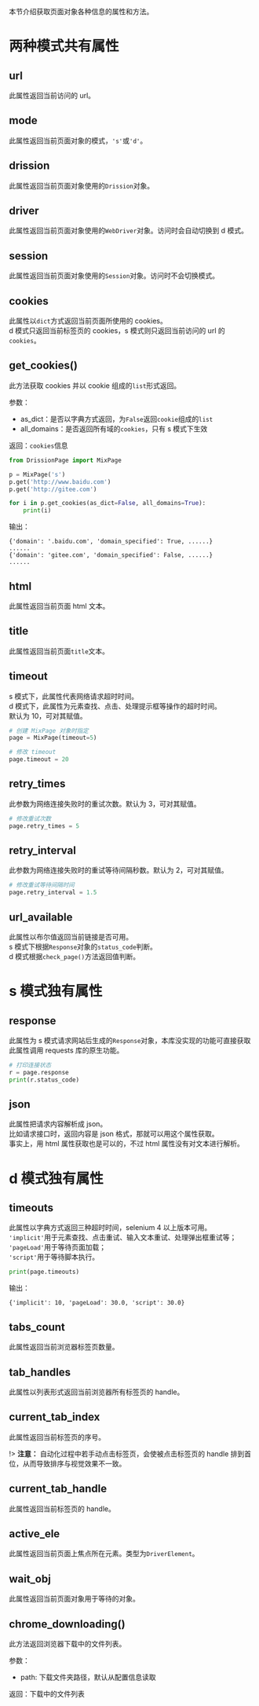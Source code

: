 本节介绍获取页面对象各种信息的属性和方法。

# 两种模式共有属性

## url

此属性返回当前访问的 url。

## mode

此属性返回当前页面对象的模式，`'s'`或`'d'`。

## drission

此属性返回当前页面对象使用的`Drission`对象。

## driver

此属性返回当前页面对象使用的`WebDriver`对象。访问时会自动切换到 d 模式。

## session

此属性返回当前页面对象使用的`Session`对象。访问时不会切换模式。

## cookies

此属性以`dict`方式返回当前页面所使用的 cookies。  
d 模式只返回当前标签页的 cookies，s 模式则只返回当前访问的 url 的`cookies`。

## get_cookies()

此方法获取 cookies 并以 cookie 组成的`list`形式返回。

参数：

- as_dict：是否以字典方式返回，为`False`返回`cookie`组成的`list`
- all_domains：是否返回所有域的`cookies`，只有 s 模式下生效

返回：`cookies`信息

```python
from DrissionPage import MixPage

p = MixPage('s')
p.get('http://www.baidu.com')
p.get('http://gitee.com')

for i in p.get_cookies(as_dict=False, all_domains=True):
    print(i)
```

输出：

```
{'domain': '.baidu.com', 'domain_specified': True, ......}
......
{'domain': 'gitee.com', 'domain_specified': False, ......}
......
```

## html

此属性返回当前页面 html 文本。

## title

此属性返回当前页面`title`文本。

## timeout

s 模式下，此属性代表网络请求超时时间。  
d 模式下，此属性为元素查找、点击、处理提示框等操作的超时时间。  
默认为 10，可对其赋值。

```python
# 创建 MixPage 对象时指定
page = MixPage(timeout=5)

# 修改 timeout
page.timeout = 20
```

## retry_times

此参数为网络连接失败时的重试次数。默认为 3，可对其赋值。

```python
# 修改重试次数
page.retry_times = 5
```

## retry_interval

此参数为网络连接失败时的重试等待间隔秒数。默认为 2，可对其赋值。

```python
# 修改重试等待间隔时间
page.retry_interval = 1.5
```

## url_available

此属性以布尔值返回当前链接是否可用。  
s 模式下根据`Response`对象的`status_code`判断。  
d 模式根据`check_page()`方法返回值判断。

# s 模式独有属性

## response

此属性为 s 模式请求网站后生成的`Response`对象，本库没实现的功能可直接获取此属性调用 requests 库的原生功能。

```python
# 打印连接状态
r = page.response
print(r.status_code)
```

## json

此属性把请求内容解析成 json。  
比如请求接口时，返回内容是 json 格式，那就可以用这个属性获取。  
事实上，用 html 属性获取也是可以的，不过 html 属性没有对文本进行解析。

# d 模式独有属性

## timeouts

此属性以字典方式返回三种超时时间，selenium 4 以上版本可用。  
`'implicit'`用于元素查找、点击重试、输入文本重试、处理弹出框重试等；  
`'pageLoad'`用于等待页面加载；  
`'script'`用于等待脚本执行。

```python
print(page.timeouts)
```

输出：

```
{'implicit': 10, 'pageLoad': 30.0, 'script': 30.0}
```

## tabs_count

此属性返回当前浏览器标签页数量。

## tab_handles

此属性以列表形式返回当前浏览器所有标签页的 handle。

## current_tab_index

此属性返回当前标签页的序号。

!> **注意：** 自动化过程中若手动点击标签页，会使被点击标签页的 handle 排到首位，从而导致排序与视觉效果不一致。

## current_tab_handle

此属性返回当前标签页的 handle。

## active_ele

此属性返回当前页面上焦点所在元素。类型为`DriverElement`。

## wait_obj

此属性返回当前页面对象用于等待的对象。

## chrome_downloading()

此方法返回浏览器下载中的文件列表。

参数：

- path: 下载文件夹路径，默认从配置信息读取

返回：下载中的文件列表

